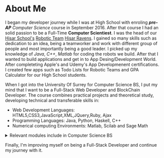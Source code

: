 # About Me

I began my developer journey while I was at High School with enroling ***pre-AP** Computer Science* course in September 2016. After that course I had an solid passion to be a Full-Time **Computer Scientiest**. I was the head of our [Hisar School's](https://www.hisarschool.k12.tr/hisar-okullari-en/) [Robotic Team](https://www.instagram.com/hisarravens/?hl=en) [Hisar Ravens](https://twitter.com/hisar_ravens). I gained so many skills such as dedication to an idea, being a teamworker and work with different group of people and most importantly being a good leader. I picked up my knowledge of *Java*, *C++*, *Matlab* for coding the robots we build. After that I wanted to build applications and get in to App Desing/Development World. After completeting Apple's and Udemy's App Developmenent certifications. I created few apps such as Todo Lists for Robotic Teams and GPA Calculator for our High School students.  

 When I got into the University Of Surrey for Computer Science BS, I put my mind that I want to be a Full-Stack Web Developer and BlockChain Developer. The course combines practical projects and theoretical study, developing technical and transferable skills in:
- Web Development Languages: HTML5,CSS3,JavaScript,XML,JQuery,Ruby, Ajax
- Programming Languages: Java, Python, Haskell, C++
- Numerical computing Environments: Matlab, Scilab and Sage Math
 
 <details>
  <summary>Relevant modules include in Computer Science BS </summary>
  
  ### Computer Science in 3 Years
  
  - Web and Database Systems
  - Software Engineering, Programming
  - Computer Networking
  - Information Retrieval
  - Artificial Intelligence
  - Information Security
  - Management
  - Computer Security
  - Internet Of Things
  - Entrepreneurship and Innovation
  - Mainframe Computing
  </details>


Finally, I'm improving myself on being a Full-Stack Developer and continue my journey with it.


<!--
**SunGunes/SunGunes** is a ✨ _special_ ✨ repository because its `README.md` (this file) appears on your GitHub profile.

Here are some ideas to get you started:

- 🔭 I’m currently working on ...
- 🌱 I’m currently learning ...
- 👯 I’m looking to collaborate on ...
- 🤔 I’m looking for help with ...
- 💬 Ask me about ...
- 📫 How to reach me: ...
- 😄 Pronouns: ...
- ⚡ Fun fact: ...
-->

